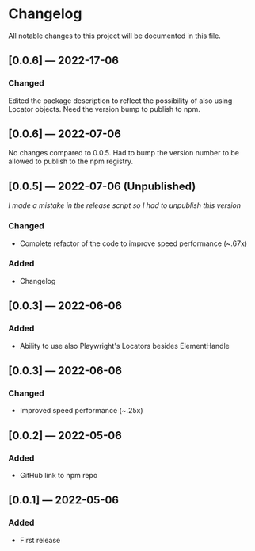 ﻿# Changelog

All notable changes to this project will be documented in this file.

## [0.0.6] — 2022-17-06

### Changed

Edited the package description to reflect the possibility of also using Locator objects. Need the version bump to publish to npm.

## [0.0.6] — 2022-07-06

No changes compared to 0.0.5. Had to bump the version number to be allowed to publish to the npm registry.

## [0.0.5] — 2022-07-06 (Unpublished)

_I made a mistake in the release script so I had to unpublish this version_

### Changed

- Complete refactor of the code to improve speed performance (~.67x)

### Added

- Changelog

## [0.0.3] — 2022-06-06

### Added

- Ability to use also Playwright's Locators besides ElementHandle

## [0.0.3] — 2022-06-06

### Changed

- Improved speed performance (~.25x)

## [0.0.2] — 2022-05-06

### Added

- GitHub link to npm repo

## [0.0.1] — 2022-05-06

### Added

- First release
